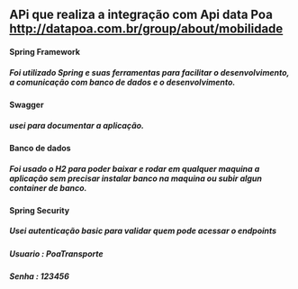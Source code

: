 ## APi que realiza a integração com Api data Poa http://datapoa.com.br/group/about/mobilidade

#### Spring Framework
##### Foi utilizado Spring e suas ferramentas para facilitar o desenvolvimento, a comunicação com banco de dados e o desenvolvimento.

#### Swagger 
##### usei para documentar a aplicação.

#### Banco de dados 

##### Foi usado o H2  para poder baixar e rodar em qualquer maquina a aplicação sem precisar  instalar banco na maquina ou subir algun container de banco.


#### Spring Security
##### Usei autenticação basic para validar quem pode acessar o endpoints
##### Usuario : PoaTransporte
##### Senha : 123456












